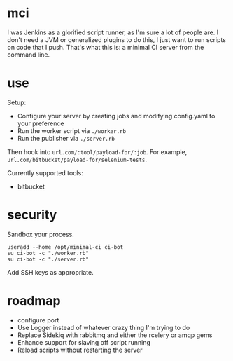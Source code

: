 # mci

I was Jenkins as a glorified script runner, as I'm sure a lot of people are.
I don't need a JVM or generalized plugins to do this, I just want to run scripts on code that I push.
That's what this is: a minimal CI server from the command line.

# use

Setup:
 - Configure your server by creating jobs and modifying config.yaml to your preference
 - Run the worker script via `./worker.rb`
 - Run the publisher via `./server.rb`

Then hook into `url.com/:tool/payload-for/:job`. For example, `url.com/bitbucket/payload-for/selenium-tests`.

Currently supported tools:
- bitbucket

# security

Sandbox your process.

```
useradd --home /opt/minimal-ci ci-bot
su ci-bot -c "./worker.rb"
su ci-bot -c "./server.rb"
```

Add SSH keys as appropriate.

# roadmap

- configure port
- Use Logger instead of whatever crazy thing I'm trying to do
- Replace Sidekiq with rabbitmq and either the rcelery or amqp gems
- Enhance support for slaving off script running
- Reload scripts without restarting the server
